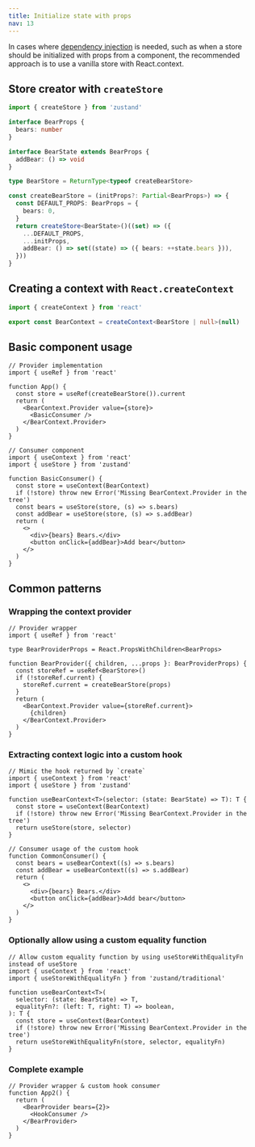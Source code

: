 ```yaml
---
title: Initialize state with props
nav: 13
---
```


In cases where [dependency injection](https://en.wikipedia.org/wiki/Dependency_injection) is needed, such as when a store should be initialized with props from a component, the recommended approach is to use a vanilla store with React.context.

## Store creator with `createStore`

```ts
import { createStore } from 'zustand'

interface BearProps {
  bears: number
}

interface BearState extends BearProps {
  addBear: () => void
}

type BearStore = ReturnType<typeof createBearStore>

const createBearStore = (initProps?: Partial<BearProps>) => {
  const DEFAULT_PROPS: BearProps = {
    bears: 0,
  }
  return createStore<BearState>()((set) => ({
    ...DEFAULT_PROPS,
    ...initProps,
    addBear: () => set((state) => ({ bears: ++state.bears })),
  }))
}
```

## Creating a context with `React.createContext`

```ts
import { createContext } from 'react'

export const BearContext = createContext<BearStore | null>(null)
```

## Basic component usage

```tsx
// Provider implementation
import { useRef } from 'react'

function App() {
  const store = useRef(createBearStore()).current
  return (
    <BearContext.Provider value={store}>
      <BasicConsumer />
    </BearContext.Provider>
  )
}
```

```tsx
// Consumer component
import { useContext } from 'react'
import { useStore } from 'zustand'

function BasicConsumer() {
  const store = useContext(BearContext)
  if (!store) throw new Error('Missing BearContext.Provider in the tree')
  const bears = useStore(store, (s) => s.bears)
  const addBear = useStore(store, (s) => s.addBear)
  return (
    <>
      <div>{bears} Bears.</div>
      <button onClick={addBear}>Add bear</button>
    </>
  )
}
```

## Common patterns

### Wrapping the context provider

```tsx
// Provider wrapper
import { useRef } from 'react'

type BearProviderProps = React.PropsWithChildren<BearProps>

function BearProvider({ children, ...props }: BearProviderProps) {
  const storeRef = useRef<BearStore>()
  if (!storeRef.current) {
    storeRef.current = createBearStore(props)
  }
  return (
    <BearContext.Provider value={storeRef.current}>
      {children}
    </BearContext.Provider>
  )
}
```

### Extracting context logic into a custom hook

```tsx
// Mimic the hook returned by `create`
import { useContext } from 'react'
import { useStore } from 'zustand'

function useBearContext<T>(selector: (state: BearState) => T): T {
  const store = useContext(BearContext)
  if (!store) throw new Error('Missing BearContext.Provider in the tree')
  return useStore(store, selector)
}
```

```tsx
// Consumer usage of the custom hook
function CommonConsumer() {
  const bears = useBearContext((s) => s.bears)
  const addBear = useBearContext((s) => s.addBear)
  return (
    <>
      <div>{bears} Bears.</div>
      <button onClick={addBear}>Add bear</button>
    </>
  )
}
```

### Optionally allow using a custom equality function

```tsx
// Allow custom equality function by using useStoreWithEqualityFn instead of useStore
import { useContext } from 'react'
import { useStoreWithEqualityFn } from 'zustand/traditional'

function useBearContext<T>(
  selector: (state: BearState) => T,
  equalityFn?: (left: T, right: T) => boolean,
): T {
  const store = useContext(BearContext)
  if (!store) throw new Error('Missing BearContext.Provider in the tree')
  return useStoreWithEqualityFn(store, selector, equalityFn)
}
```

### Complete example

```tsx
// Provider wrapper & custom hook consumer
function App2() {
  return (
    <BearProvider bears={2}>
      <HookConsumer />
    </BearProvider>
  )
}
```
